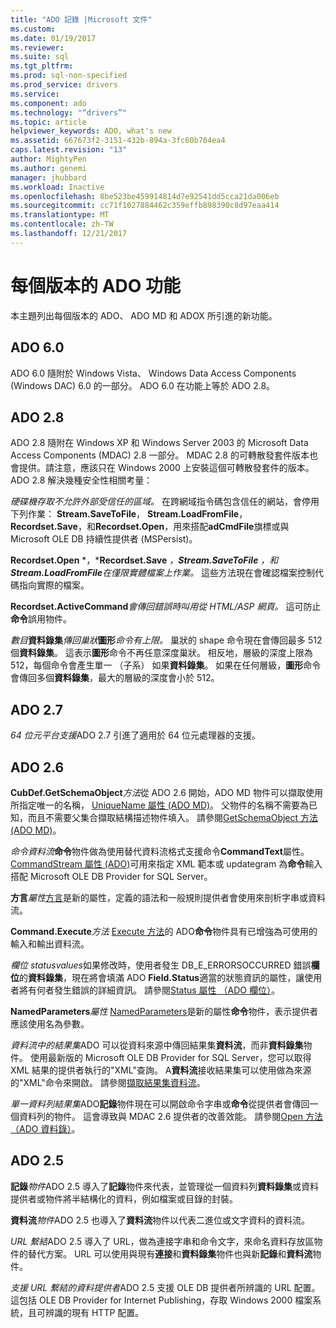```yaml
---
title: "ADO 記錄 |Microsoft 文件"
ms.custom: 
ms.date: 01/19/2017
ms.reviewer: 
ms.suite: sql
ms.tgt_pltfrm: 
ms.prod: sql-non-specified
ms.prod_service: drivers
ms.service: 
ms.component: ado
ms.technology: "“drivers”"
ms.topic: article
helpviewer_keywords: ADO, what's new
ms.assetid: 667673f2-3151-432b-894a-3fc60b704ea4
caps.latest.revision: "13"
author: MightyPen
ms.author: genemi
manager: jhubbard
ms.workload: Inactive
ms.openlocfilehash: 8be523be459914814d7e92541dd5cca21da006eb
ms.sourcegitcommit: cc71f1027884462c359effb898390c8d97eaa414
ms.translationtype: MT
ms.contentlocale: zh-TW
ms.lasthandoff: 12/21/2017
---
```

# <a name="ado-features-for-each-release"></a>每個版本的 ADO 功能
本主題列出每個版本的 ADO、 ADO MD 和 ADOX 所引進的新功能。

## <a name="ado-60"></a>ADO 6.0
 ADO 6.0 隨附於 Windows Vista、 Windows Data Access Components (Windows DAC) 6.0 的一部分。 ADO 6.0 在功能上等於 ADO 2.8。

## <a name="ado-28"></a>ADO 2.8
 ADO 2.8 隨附在 Windows XP 和 Windows Server 2003 的 Microsoft Data Access Components (MDAC) 2.8 一部分。 MDAC 2.8 的可轉散發套件版本也會提供。請注意，應該只在 Windows 2000 上安裝這個可轉散發套件的版本。 ADO 2.8 解決幾種安全性相關考量：

 *硬碟機存取不允許外部受信任的區域。*
在跨網域指令碼包含信任的網站，會停用下列作業： **Stream.SaveToFile**， **Stream.LoadFromFile**， **Recordset.Save**，和**Recordset.Open**，用來搭配**adCmdFile**旗標或與 Microsoft OLE DB 持續性提供者 (MSPersist)。

 **Recordset.Open** *，***Recordset.Save** *，***Stream.SaveToFile** *，和* **Stream.LoadFromFile***在僅限實體檔案上作業。* 
這些方法現在會確認檔案控制代碼指向實際的檔案。

 **Recordset.ActiveCommand***會傳回錯誤時叫用從 HTML/ASP 網頁。* 
這可防止**命令**誤用物件。

 *數目***資料錄集***傳回巢狀***圖形***命令有上限。* 
巢狀的 shape 命令現在會傳回最多 512 個**資料錄集**。 這表示**圖形**命令不再任意深度巢狀。 相反地，層級的深度上限為 512，每個命令會產生單一 （子系） 如果**資料錄集**。 如果在任何層級，**圖形**命令會傳回多個**資料錄集**，最大的層級的深度會小於 512。

## <a name="ado-27"></a>ADO 2.7
 *64 位元平台支援*ADO 2.7 引進了適用於 64 位元處理器的支援。

## <a name="ado-26"></a>ADO 2.6
 **CubDef.GetSchemaObject***方法*從 ADO 2.6 開始，ADO MD 物件可以擷取使用所指定唯一的名稱， [UniqueName 屬性 (ADO MD)](../../ado/reference/ado-md-api/uniquename-property-ado-md.md)。 父物件的名稱不需要為已知，而且不需要父集合擷取結構描述物件填入。 請參閱[GetSchemaObject 方法 (ADO MD)](../../ado/reference/ado-md-api/getschemaobject-method-ado-md.md)。

 *命令資料流***命令**物件做為使用替代資料流格式支援命令**CommandText**屬性。 [CommandStream 屬性 (ADO)](../../ado/reference/ado-api/commandstream-property-ado.md)可用來指定 XML 範本或 updategram 為**命令**輸入搭配 Microsoft OLE DB Provider for SQL Server。

 **方言***屬性*[方言](../../ado/reference/ado-api/dialect-property.md)是新的屬性，定義的語法和一般規則提供者會使用來剖析字串或資料流。

 **Command.Execute***方法* [Execute 方法](../../ado/reference/ado-api/execute-method-ado-command.md)的 ADO**命令**物件具有已增強為可使用的輸入和輸出資料流。

 *欄位 statusvalues*如果修改時，使用者發生 DB_E_ERRORSOCCURRED 錯誤**欄位**的**資料錄集**，現在將會填滿 ADO **Field.Status**適當的狀態資訊的屬性，讓使用者將有何者發生錯誤的詳細資訊。 請參閱[Status 屬性 （ADO 欄位）](../../ado/reference/ado-api/status-property-ado-field.md)。

 **NamedParameters***屬性* [NamedParameters](../../ado/reference/ado-api/namedparameters-property-ado.md)是新的屬性**命令**物件，表示提供者應該使用名為參數。

 *資料流中的結果集*ADO 可以從資料來源中傳回結果集**資料流**，而非**資料錄集**物件。 使用最新版的 Microsoft OLE DB Provider for SQL Server，您可以取得 XML 結果的提供者執行的"XML"查詢。 A**資料流**接收結果集可以使用做為來源的"XML"命令來開啟。 請參閱[擷取結果集資料流](../../ado/guide/data/retrieving-resultsets-into-streams.md)。

 *單一資料列結果集*ADO**記錄**物件現在可以開啟命令字串或**命令**從提供者會傳回一個資料列的物件。 這會導致與 MDAC 2.6 提供者的改善效能。 請參閱[Open 方法 （ADO 資料錄）](../../ado/reference/ado-api/open-method-ado-record.md)。

## <a name="ado-25"></a>ADO 2.5
 **記錄***物件*ADO 2.5 導入了**記錄**物件來代表，並管理從一個資料列**資料錄集**或資料提供者或物件將半結構化的資料，例如檔案或目錄的封裝。

 **資料流***物件*ADO 2.5 也導入了**資料流**物件以代表二進位或文字資料的資料流。

 *URL 繫結*ADO 2.5 導入了 URL，做為連接字串和命令文字，來命名資料存放區物件的替代方案。 URL 可以使用與現有**連接**和**資料錄集**物件也與新**記錄**和**資料流**物件。

 *支援 URL 繫結的資料提供者*ADO 2.5 支援 OLE DB 提供者所辨識的 URL 配置。 這包括 OLE DB Provider for Internet Publishing，存取 Windows 2000 檔案系統，且可辨識的現有 HTTP 配置。
